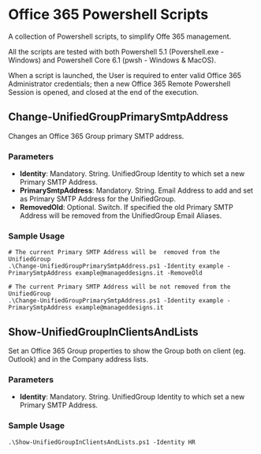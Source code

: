 # Office 365 Powershell Scripts

A collection of Powershell scripts, to simplify Offe 365 management.

All the scripts are tested with both Powershell 5.1 (Povershell.exe - Windows) and Powershell Core 6.1 (pwsh - Windows & MacOS).

When a script is launched, the User is required to enter valid Office 365 Administrator credentials; then a new Office 365 Remote Powershell Session is opened, and closed at the end of the execution.

## Change-UnifiedGroupPrimarySmtpAddress

Changes an Office 365 Group primary SMTP address.

### Parameters

* **Identity**: Mandatory. String. UnifiedGroup Identity to which set a new Primary SMTP Address.
* **PrimarySmtpAddress**: Mandatory. String. Email Address to add and set as Primary SMTP Address for the UnifiedGroup.
* **RemovedOld**: Optional. Switch. If specified the old Primary SMTP Address will be removed from the UnifiedGroup Email Aliases.

### Sample Usage

```
# The current Primary SMTP Address will be  removed from the UnifiedGroup
.\Change-UnifiedGroupPrimarySmtpAddress.ps1 -Identity example -PrimarySmtpAddress example@manageddesigns.it -RemoveOld

# The current Primary SMTP Address will be not removed from the UnifiedGroup
.\Change-UnifiedGroupPrimarySmtpAddress.ps1 -Identity example -PrimarySmtpAddress example@manageddesigns.it
```

## Show-UnifiedGroupInClientsAndLists

Set an Office 365 Group properties to show the Group both on client (eg. Outlook) and in the Company address lists.

### Parameters

* **Identity**: Mandatory. String. UnifiedGroup Identity to which set a new Primary SMTP Address.

### Sample Usage

```
.\Show-UnifiedGroupInClientsAndLists.ps1 -Identity HR
```
